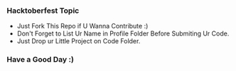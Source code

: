 ### Hacktoberfest Topic

- Just Fork This Repo if U Wanna Contribute :)
- Don't Forget to List Ur Name in Profile Folder Before Submiting Ur Code.
- Just Drop ur Little Project on Code Folder.

### Have a Good Day :)
